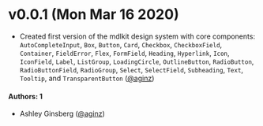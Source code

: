 # v0.0.1 (Mon Mar 16 2020)

- Created first version of the mdlkit design system with core components:
  `AutoCompleteInput`, `Box`, `Button`, `Card`, `Checkbox`, `CheckboxField`,
  `Container`, `FieldError`, `Flex`, `FormField`, `Heading`, `Hyperlink`, `Icon`,
  `IconField`, `Label`, `ListGroup`, `LoadingCircle`, `OutlineButton`,
  `RadioButton`, `RadioButtonField`, `RadioGroup`, `Select`, `SelectField`,
  `Subheading`, `Text`, `Tooltip`, and `TransparentButton` ([@aginz](https://github.com/aginz))

#### Authors: 1

- Ashley Ginsberg ([@aginz](https://github.com/aginz))
